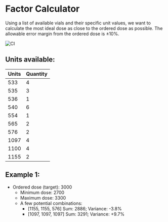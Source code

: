 # Factor Calculator
Using a list of available vials and their specific unit values, we want to calculate the most ideal dose as close to the ordered dose as possible. The allowable error margin from the ordered dose is ±10%.

![CI](https://github.com/phentnil/factor-calculator/workflows/CI/badge.svg)

## Units available:
Units | Quantity
------|---------
533 | 4
535 | 3
536 | 1
540 | 6
554 | 1
565 | 2
576 | 2
1097 | 4
1100 | 4
1155 | 2

## Example 1:
* Ordered dose (target): 3000
  * Minimum dose: 2700
  * Maximum dose: 3300
  * A few potential combinations:
    * [1155, 1155, 576] Sum: 2886; Variance: -3.8%
    * [1097, 1097, 1097] Sum: 3291; Variance: +9.7%
